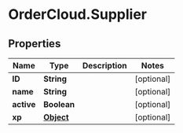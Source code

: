 # OrderCloud.Supplier

## Properties
Name | Type | Description | Notes
------------ | ------------- | ------------- | -------------
**ID** | **String** |  | [optional] 
**name** | **String** |  | [optional] 
**active** | **Boolean** |  | [optional] 
**xp** | [**Object**](.md) |  | [optional] 


